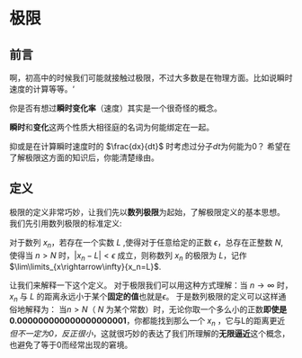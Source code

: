 # 极限

## 前言

啊，初高中的时候我们可能就接触过极限，不过大多数是在物理方面。比如说瞬时速度的计算等等。‘

你是否有想过**瞬时变化率**（速度）其实是一个很奇怪的概念。

**瞬时**和**变化**这两个性质大相径庭的名词为何能绑定在一起。

抑或是在计算瞬时速度时的 $\frac{dx}{dt}$ 时考虑过分子$dt$为何能为0？
希望在了解极限这方面的知识后，你能清楚缘由。

## 定义
极限的定义非常巧妙，让我们先以**数列极限**为起始，了解极限定义的基本思想。
我们先引用数列极限的标准定义:

对于数列 ${x_n}$，若存在一个实数 $L$ ,使得对于任意给定的正数 $\epsilon$，总存在正整数 $N$, 使得当 $n>N$ 时，$|x_n-L|<\epsilon$ 成立，则称数列 ${x_n}$ 的极限为 $L$，记作 $\lim\limits_{x\rightarrow\infty}{x_n=L}$.

让我们来解释一下这个定义。
对于极限我们可以用这种方式理解：当 $n\rightarrow\infty$ 时，$x_n$ 与 $L$ 的距离永远小于某个**固定的值**也就是$\epsilon$。
于是数列极限的定义可以这样通俗地解释为：
当$n>N$（ $N$ 为某个常数）时，无论你取一个多么小的正数**即使是0.000000000000000000001**，你都能找到那么一个 $x_n$ ，它与L的距离更近*但不一定为0，反正很小*，这就很巧妙的表达了我们所理解的**无限逼近**这个概念，也避免了等于0而经常出现的窘境。